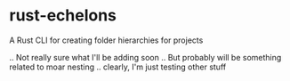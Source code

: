 # rust-echelons
A Rust CLI for creating folder hierarchies for projects

.. Not really sure what I'll be adding soon
.. But probably will be something related to moar nesting
.. clearly, I'm just testing other stuff
